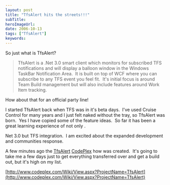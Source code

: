 ```yaml
---
layout: post 
title: "TfsAlert hits the streets!!!"
subTitle: 
heroImageUrl: 
date: 2006-10-13
tags: ["TfsAlert"]
keywords: 
---
```


So just what is TfsAlert?

> TfsAlert is a .Net 3.0 smart client which monitors for subscribed TFS notifications and will display a balloon window in the Windows TaskBar Notification Area.&nbsp; It is built on top of&nbsp;WCF&nbsp;where you can subscribe&nbsp;to any TFS event you feel fit.&nbsp; It's initial focus is around Team Build management but will also include features around Work Item tracking.

How about that for an official&nbsp;party line!

I started TfsAlert back when TFS was in it's beta days.&nbsp; I've used Cruise Control for many years and I just felt naked without the tray, so TfsAlert was born.&nbsp; Yes I have copied some of the feature ideas.&nbsp; So far it has been a great learning experience of not only .

Net 3.0 but TFS integration.&nbsp; I am excited about the expanded development and communities response.

A few minutes ago the [TfsAlert](http://www.codeplex.com/Wiki/View.aspx?ProjectName=TfsAlert) [CodePlex](http://www.codeplex.com/Wiki/View.aspx?ProjectName=TfsAlert) how was created.&nbsp; It's going to take me a few days just to get everything transferred over and get a build out, but it's high on&nbsp;my list.&nbsp; 

[http://www.codeplex.com/Wiki/View.aspx?ProjectName=TfsAlert](http://www.codeplex.com/Wiki/View.aspx?ProjectName=TfsAlert)